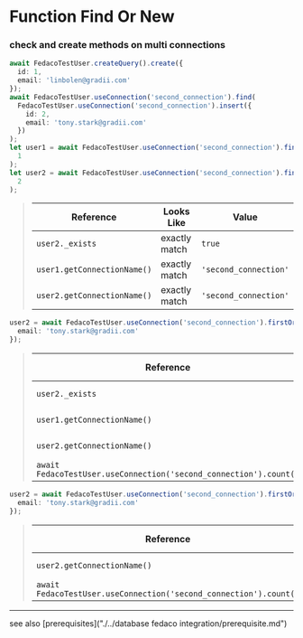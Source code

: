# Function Find Or New
### check and create methods on multi connections

```typescript
await FedacoTestUser.createQuery().create({
  id: 1,
  email: 'linbolen@gradii.com'
});
await FedacoTestUser.useConnection('second_connection').find(
  FedacoTestUser.useConnection('second_connection').insert({
    id: 2,
    email: 'tony.stark@gradii.com'
  })
);
let user1 = await FedacoTestUser.useConnection('second_connection').findOrNew(
  1
);
let user2 = await FedacoTestUser.useConnection('second_connection').findOrNew(
  2
);
```


> | Reference | Looks Like | Value |
> | ------ | ----- | ----- |
> | `user2._exists` | exactly match | `true` |
> | `user1.getConnectionName()` | exactly match | `'second_connection'` |
> | `user2.getConnectionName()` | exactly match | `'second_connection'` |
```typescript
user2 = await FedacoTestUser.useConnection('second_connection').firstOrNew({
  email: 'tony.stark@gradii.com'
});
```


> | Reference | Looks Like | Value |
> | ------ | ----- | ----- |
> | `user2._exists` | exactly match | `true` |
> | `user1.getConnectionName()` | exactly match | `'second_connection'` |
> | `user2.getConnectionName()` | exactly match | `'second_connection'` |
> | `await FedacoTestUser.useConnection('second_connection').count()` | match | `1` |
```typescript
user2 = await FedacoTestUser.useConnection('second_connection').firstOrCreate({
  email: 'tony.stark@gradii.com'
});
```


> | Reference | Looks Like | Value |
> | ------ | ----- | ----- |
> | `user2.getConnectionName()` | exactly match | `'second_connection'` |
> | `await FedacoTestUser.useConnection('second_connection').count()` | match | `2` |


----
see also [prerequisites]("./../database fedaco integration/prerequisite.md")
